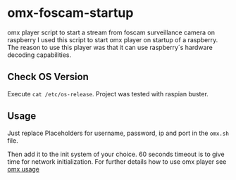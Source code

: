 # omx-foscam-startup
omx player script to start a stream from foscam surveillance camera on raspberry
I used this script to start omx player on startup of a raspberry.
The reason to use this player was that it can use raspberry´s hardware decoding capabilities.

## Check OS Version
Execute `cat /etc/os-release`.
Project was tested with raspian buster.

## Usage
Just replace Placeholders for username, password, ip and port in the `omx.sh` file.

Then add it to the init system of your choice.
60 seconds timeout is to give time for network initialization.
For further details how to use omx player see [omx usage](https://elinux.org/Omxplayer#Usage)
